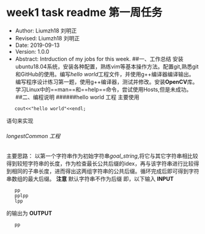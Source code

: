 # week1 task readme 第一周任务
- Author: Liumzh18 刘明正
- Revised: Liumzh18 刘明正
- Date: 2019-09-13
- Version: 1.0.0
- Abstract: Intrduction of my jobs for this week.
##一、工作总结
    安装ubuntu18.04系统，安装各种配置，熟练vim等基本操作方法。配置git,熟悉git和GitHub的使用。编写*hello world*工程文件，并使用g++编译器编译输出。编写程序设计练习第一题，使用g++编译器，测试并修改。安装**OpenCV**库。学习Linux中的==man==和==help==命令，尝试使用Hosts,但是未成功。
##二、编程说明
######hello world 工程
  主要使用
```
   cout<<"hello world"<<endl;
```
语句来实现
###### longestCommon 工程
主要思路：
以第一个字符串作为初始字符串*goal_string*,将它与其它字符串相比较得到较短字符串的长度，作为检查最长公共后缀的idex，再与该字符串进行比较得到相同的子串长度，进而得出这两组字符串的公共后缀。循环完成后即可得到字符串数组的最大后缀。
**注意**
默认字符串不作为后缀
即，以下输入
**INPUT**
```
   pp
   pplpp
   lpp
```
的输出为
**OUTPUT**
```
   pp
```

